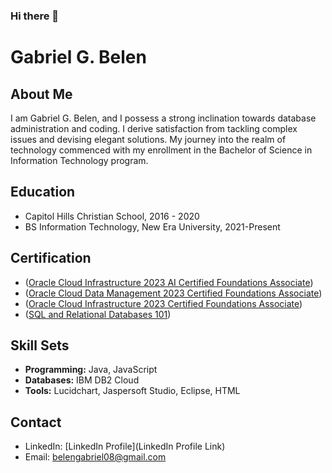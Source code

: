 ### Hi there 👋

# Gabriel G. Belen

## About Me
I am Gabriel G. Belen, and I possess a strong inclination towards database administration and coding. I derive satisfaction from tackling complex issues and devising elegant solutions. My journey into the realm of technology commenced with my enrollment in the Bachelor of Science in Information Technology program.

## Education
- Capitol Hills Christian School, 2016 - 2020
- BS Information Technology, New Era University, 2021-Present

## Certification
- ([Oracle Cloud Infrastructure 2023 AI Certified Foundations Associate](https://catalog-education.oracle.com/pls/certview/sharebadge?id=3234526BF416292BEE87B3AF8B96AE07BC760166ADAE974065534CBD51AFBE9A))
- ([Oracle Cloud Data Management 2023 Certified Foundations Associate](https://catalog-education.oracle.com/pls/certview/sharebadge?id=5A7DF565E1F489C054C27ED048F202F3AB5A6402CE218ED62341DEEF585556CC))
- ([Oracle Cloud Infrastructure 2023 Certified Foundations Associate](https://catalog-education.oracle.com/pls/certview/sharebadge?id=B8823B1EAAEEE58FA29F31A74137BE26B3C7D41B06DCD5D6A3DB4D64E326DF4B))
- ([SQL and Relational Databases 101](https://courses.cognitiveclass.ai/certificates/c53d8669059047fb9e956bb7053b0222))

## Skill Sets
- **Programming:** Java, JavaScript
- **Databases:** IBM DB2 Cloud
- **Tools:** Lucidchart, Jaspersoft Studio, Eclipse, HTML

## Contact
- LinkedIn: [LinkedIn Profile](LinkedIn Profile Link)
- Email: [belengabriel08@gmail.com](mailto:belengabriel08@gmail.com)

